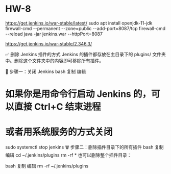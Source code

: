 # HW-8


https://get.jenkins.io/war-stable/latest/
sudo apt install openjdk-11-jdk
firewall-cmd --permanent --zone=public --add-port=8087/tcp
firewall-cmd --reload
java -jar jenkins.war --httpPort=8087


https://get.jenkins.io/war-stable/2.346.3/


✅ 删除 Jenkins 插件的方式
Jenkins 的插件都存放在主目录下的 plugins/ 文件夹中。删除这个文件夹中的内容即可移除所有插件。

🧹 步骤一：关闭 Jenkins
bash
复制
编辑
# 如果你是用命令行启动 Jenkins 的，可以直接 Ctrl+C 结束进程
# 或者用系统服务的方式关闭
sudo systemctl stop jenkins
🗑️ 步骤二：删除插件目录下的所有插件
bash
复制
编辑
cd ~/.jenkins/plugins
rm -rf *
也可以删除整个插件目录：

bash
复制
编辑
rm -rf ~/.jenkins/plugins
